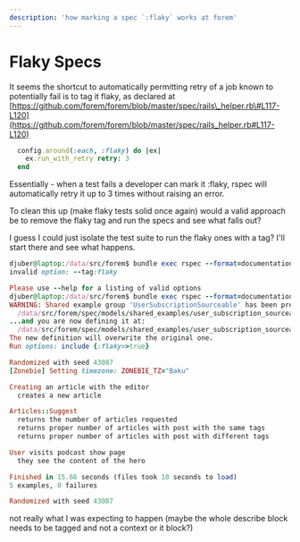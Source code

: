 ```yaml
---
description: 'how marking a spec `:flaky` works at forem'
---
```


# Flaky Specs

It seems the shortcut to automatically permitting retry of a job known to potentially fail is to tag it flaky, as declared at [https://github.com/forem/forem/blob/master/spec/rails\_helper.rb\#L117-L120](https://github.com/forem/forem/blob/master/spec/rails_helper.rb#L117-L120)

```ruby
  config.around(:each, :flaky) do |ex|
    ex.run_with_retry retry: 3
  end

```

Essentially - when a test fails a developer can mark it :flaky, rspec will automatically retry it up to 3 times without raising an error.

To clean this up \(make flaky tests solid once again\) would a valid approach be to remove the flaky tag and run the specs and see what falls out? 

I guess I could just isolate the test suite to run the flaky ones with a tag? I'll start there and see what happens.

```ruby
djuber@laptop:/data/src/forem$ bundle exec rspec --format=documentation --order=random --tag:flaky spec/                                                                              
invalid option: --tag:flaky

Please use --help for a listing of valid options
djuber@laptop:/data/src/forem$ bundle exec rspec --format=documentation --order=random --tag=flaky spec/                                                                              DEPRECATION WARNING: Devise::Models::Authenticatable::BLACKLIST_FOR_SERIALIZATION is deprecated! Use Devise::Models::Authenticatable::UNSAFE_ATTRIBUTES_FOR_SERIALIZATION instead. (called from const_get at /data/src/forem/vendor/cache/devise-0cd72a56f984/lib/devise/models.rb:90)
WARNING: Shared example group 'UserSubscriptionSourceable' has been previously defined at:
  /data/src/forem/spec/models/shared_examples/user_subscription_sourceable_spec.rb:1
...and you are now defining it at:
  /data/src/forem/spec/models/shared_examples/user_subscription_sourceable_spec.rb:1
The new definition will overwrite the original one.
Run options: include {:flaky=>true}

Randomized with seed 43087
[Zonebie] Setting timezone: ZONEBIE_TZ="Baku"

Creating an article with the editor
  creates a new article

Articles::Suggest
  returns the number of articles requested
  returns proper number of articles with post with the same tags
  returns proper number of articles with post with different tags

User visits podcast show page
  they see the content of the hero

Finished in 15.66 seconds (files took 10 seconds to load)
5 examples, 0 failures

Randomized with seed 43087

```

not really what I was expecting to happen \(maybe the whole describe block needs to be tagged and not a context or it block?\)


